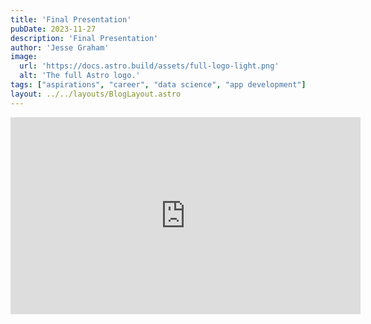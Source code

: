 ```yaml
---
title: 'Final Presentation'
pubDate: 2023-11-27
description: 'Final Presentation'
author: 'Jesse Graham'
image:
  url: 'https://docs.astro.build/assets/full-logo-light.png'
  alt: 'The full Astro logo.'
tags: ["aspirations", "career", "data science", "app development"]
layout: ../../layouts/BlogLayout.astro
---
```


<iframe width="560" height="315" src="https://www.youtube.com/embed/QrtnaB6BNSM?si=KBVOq0N1uDmhVf3t" title="YouTube video player" frameborder="0" allow="accelerometer; autoplay; clipboard-write; encrypted-media; gyroscope; picture-in-picture; web-share" allowfullscreen></iframe>